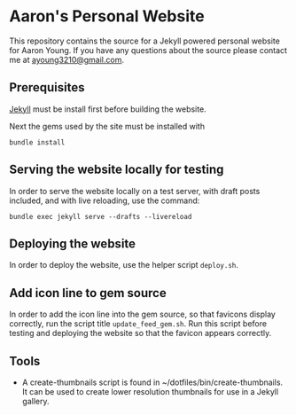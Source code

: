 # Aaron's Personal Website

This repository contains the source for a Jekyll powered personal website for 
Aaron Young. If you have any questions about the source please contact me at 
[ayoung3210@gmail.com](mailto:ayoung3210@gmail.com).

## Prerequisites

[Jekyll](https://jekyllrb.com/docs/installation/) must be install first before building the website.

Next the gems used by the site must be installed with 

    bundle install

## Serving the website locally for testing

In order to serve the website locally on a test server, with draft posts 
included, and with live reloading, use the command:

    bundle exec jekyll serve --drafts --livereload

## Deploying the website

In order to deploy the website, use the helper script `deploy.sh`.

## Add icon line to gem source

In order to add the icon line into the gem source, so that favicons display 
correctly, run the script title `update_feed_gem.sh`. Run this script before 
testing and deploying the website so that the favicon appears correctly.

## Tools
- A create-thumbnails script is found in ~/dotfiles/bin/create-thumbnails. It 
  can be used to create lower resolution thumbnails for use in a Jekyll 
  gallery.
